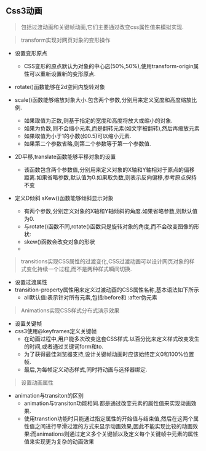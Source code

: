 ## Css3动画
>包括过渡动画和关键帧动画,它们主要通过改变css属性值来模拟实现.

>transform实现对网页对象的变形操作
+ 设置变形原点
    - CSS变形的原点默认为对象的中心店(50%,50%),使用transform-origin属性可以重新设置新的变形原点.
+ rotate()函数能够在2d空间内旋转对象
+  scale()函数能够缩放对象大小.包含两个参数,分别用来定义宽度和高度缩放比例.
    - 如果取值为正数,则基于指定的宽度和高度将放大或缩小的对象.
    - 如果为负数,则不会缩小元素,而是翻转元素(如文字被翻转),然后再缩放元素
    - 如果取值为小于1的小数(如0.5)可以缩小元素.
    - 如果第二个参数省略,则第二个参数等于第一个参数值.
 
+ 2D平移,translate函数能够平移对象的设置
    - 该函数包含两个参数值,分别用来定义对象的X轴和Y轴相对于原点的偏移距离.如果省略参数,默认值为0.如果取负数,则表示反向偏移,参考原点保持不变
+ 定义D倾斜 sKew()函数能够倾斜显示对象
    - 有两个参数,分别定义对象的X轴和Y轴倾斜的角度.如果省略参数,则默认值为0.
    - 与rotate()函数不同,rotate()函数只是旋转对象的角度,而不会改变图像的形状:
    - skew()函数会改变对象的形状
    - 
>transitions实现CSS属性的过渡变化,CSS过渡动画可以设计网页对象的样式变化持续一个过程,而不是两种样式瞬间切换.
+ 设置过渡属性
+ transition-property属性用来定义过渡动画的CSS属性名称,基本语法如下所示
    - all默认值:表示针对所有元素,包括:before和 :after伪元素


>Animations实现CSS样式分布式演示效果
+ 设置关键帧
+ css3使用@keyframes定义关键帧
    - 在动画过程中,用户能多次改变这套CSS样式.以百分比来定义样式改变发生的时间,或者通过关键词form和to.
    - 为了获得最佳浏览器支持,设计关键帧动画时应该始终定义0和100%位置帧.
    - 最后,为每帧定义动态样式,同时将动画与选择器绑定.

>设置动画属性
+ animation与transiton的区别
    - animation与transiton功能相同.都是通过改变元素的属性值来实现动画效果.
    - 使用transtion功能时只能通过指定属性的开始值与结束值,然后在这两个属性值之间进行平滑过渡的方式来显示动画效果,因此不能实现比较的动画效果:而animations则通过定义多个关键帧以及定义每个关键帧中元素的属性值来实现更为复杂的动画效果